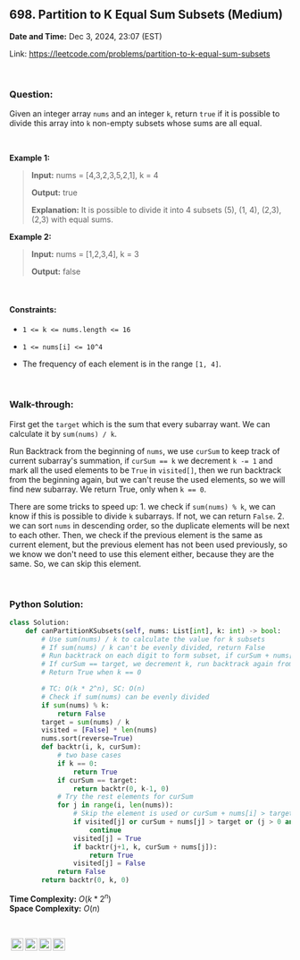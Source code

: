 ## 698. Partition to K Equal Sum Subsets (Medium)
**Date and Time:** Dec 3, 2024, 23:07 (EST)

Link: https://leetcode.com/problems/partition-to-k-equal-sum-subsets

<br>

### Question:
Given an integer array `nums` and an integer `k`, return `true` if it is possible to divide this array into `k` non-empty subsets whose sums are all equal.

<br>

**Example 1:**
> **Input:** nums = [4,3,2,3,5,2,1], k = 4
> 
> **Output:** true
>
> **Explanation:** It is possible to divide it into 4 subsets (5), (1, 4), (2,3), (2,3) with equal sums.

**Example 2:**
> **Input:** nums = [1,2,3,4], k = 3
> 
> **Output:** false

<br>

#### Constraints:
* `1 <= k <= nums.length <= 16`

* `1 <= nums[i] <= 10^4`

* The frequency of each element is in the range `[1, 4]`.

<br>

### Walk-through: 
First get the `target` which is the sum that every subarray want. We can calculate it by `sum(nums) / k`.

Run Backtrack from the beginning of `nums`, we use `curSum` to keep track of current subarray's summation, if `curSum == k` we decrement `k -= 1` and mark all the used elements to be `True` in `visited[]`, then we run backtrack from the beginning again, but we can't reuse the used elements, so we will find new subarray. We return True, only when `k == 0`.

There are some tricks to speed up: 1. we check if `sum(nums) % k`, we can know if this is possible to divide `k` subarrays. If not, we can return `False`. 2. we can sort `nums` in descending order, so the duplicate elements will be next to each other. Then, we check if the previous element is the same as current element, but the previous element has not been used previously, so we know we don't need to use this element either, because they are the same. So, we can skip this element.

<br>

### Python Solution:
```python
class Solution:
    def canPartitionKSubsets(self, nums: List[int], k: int) -> bool:
        # Use sum(nums) / k to calculate the value for k subsets
        # If sum(nums) / k can't be evenly divided, return False
        # Run backtrack on each digit to form subset, if curSum + nums[i] > target, skip. Otherwise, take this element and run backtrack with this element
        # If curSum == target, we decrement k, run backtrack again from 0th index, mark all the used elements. Reset back to False later.
        # Return True when k == 0

        # TC: O(k * 2^n), SC: O(n)
        # Check if sum(nums) can be evenly divided
        if sum(nums) % k:
            return False
        target = sum(nums) / k
        visited = [False] * len(nums)
        nums.sort(reverse=True)
        def backtr(i, k, curSum):
            # two base cases
            if k == 0:
                return True
            if curSum == target:
                return backtr(0, k-1, 0)
            # Try the rest elements for curSum
            for j in range(i, len(nums)):
                # Skip the element is used or curSum + nums[i] > target
                if visited[j] or curSum + nums[j] > target or (j > 0 and not visited[j-1] and nums[j] == nums[j-1]):
                    continue
                visited[j] = True
                if backtr(j+1, k, curSum + nums[j]):
                    return True
                visited[j] = False
            return False
        return backtr(0, k, 0)
```
**Time Complexity:** $O(k * 2^n)$ <br>
**Space Complexity:** $O(n)$

<br>

<img style="height:22px!important;margin-left:3px;vertical-align:text-bottom;" src="https://mirrors.creativecommons.org/presskit/icons/cc.svg?ref=chooser-v1" alt="CC BY-NC-SA" title="CC BY-NC-SA"><img style="height:22px!important;margin-left:3px;vertical-align:text-bottom;" src="https://mirrors.creativecommons.org/presskit/icons/by.svg?ref=chooser-v1" alt="BY: credit must be given to the creator" title="BY: credit must be given to the creator"><img style="height:22px!important;margin-left:3px;vertical-align:text-bottom;" src="https://mirrors.creativecommons.org/presskit/icons/nc.svg?ref=chooser-v1" alt="NC: Only noncommercial uses of the work are permitted" title="NC: Only noncommercial uses of the work are permitted"><img style="height:22px!important;margin-left:3px;vertical-align:text-bottom;" src="https://mirrors.creativecommons.org/presskit/icons/sa.svg?ref=chooser-v1" alt="SA: Adaptations must be shared under the same terms" title="SA: Adaptations must be shared under the same terms">